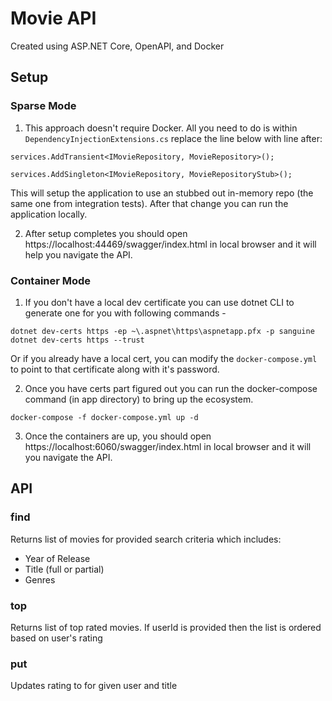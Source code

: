 # Movie API

Created using ASP.NET Core, OpenAPI, and Docker

## Setup

### Sparse Mode

1. This approach doesn't require Docker. All you need to do is within `DependencyInjectionExtensions.cs` replace the line below with line after:

```
services.AddTransient<IMovieRepository, MovieRepository>();
```

```
services.AddSingleton<IMovieRepository, MovieRepositoryStub>();
```

This will setup the application to use an stubbed out in-memory repo (the same one from integration tests). After that change you can run the application locally.

2. After setup completes you should open https://localhost:44469/swagger/index.html in local browser and it will help you navigate the API.

### Container Mode

1. If you don't have a local dev certificate you can use dotnet CLI to generate one for you with following commands -

```
dotnet dev-certs https -ep ~\.aspnet\https\aspnetapp.pfx -p sanguine
dotnet dev-certs https --trust
```

Or if you already have a local cert, you can modify the `docker-compose.yml` to point to that certificate along with it's password.

2. Once you have certs part figured out you can run the docker-compose command (in app directory) to bring up the ecosystem.

```
docker-compose -f docker-compose.yml up -d
```

3. Once the containers are up, you should open https://localhost:6060/swagger/index.html in local browser and it will you navigate the API.

## API

### find

Returns list of movies for provided search criteria which includes:
* Year of Release
* Title (full or partial)
* Genres

### top

Returns list of top rated movies. If userId is provided then the list is ordered based on user's rating

### put

Updates rating to for given user and title